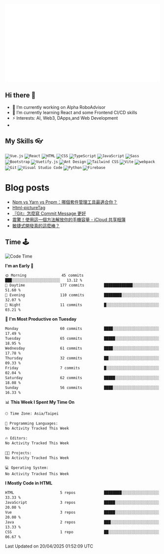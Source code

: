 ![Welcome](./svg/welcome.svg)

## Hi there 👋

- 🔭 I’m currently working on Alpha RoboAdvisor
- 🌱 I’m currently learning React and some Frontend CI/CD skills
- ⚡ Interests: AI, Web3, DApps,and Web Development
-

## My Skills 👓

<div>
	<code><img width="50" src="https://user-images.githubusercontent.com/25181517/117448124-a2da9800-af3e-11eb-85d2-bd1b69b65603.png" alt="Vue.js" title="Vue.js"/></code>
	<code><img width="50" src="https://user-images.githubusercontent.com/25181517/183897015-94a058a6-b86e-4e42-a37f-bf92061753e5.png" alt="React" title="React"/></code>
	<code><img width="50" src="https://user-images.githubusercontent.com/25181517/192158954-f88b5814-d510-4564-b285-dff7d6400dad.png" alt="HTML" title="HTML"/></code>
	<code><img width="50" src="https://user-images.githubusercontent.com/25181517/183898674-75a4a1b1-f960-4ea9-abcb-637170a00a75.png" alt="CSS" title="CSS"/></code>
	<code><img width="50" src="https://user-images.githubusercontent.com/25181517/183890598-19a0ac2d-e88a-4005-a8df-1ee36782fde1.png" alt="TypeScript" title="TypeScript"/></code>
	<code><img width="50" src="https://user-images.githubusercontent.com/25181517/117447155-6a868a00-af3d-11eb-9cfe-245df15c9f3f.png" alt="JavaScript" title="JavaScript"/></code>
	<code><img width="50" src="https://user-images.githubusercontent.com/25181517/192158956-48192682-23d5-4bfc-9dfb-6511ade346bc.png" alt="Sass" title="Sass"/></code>
	<code><img width="50" src="https://user-images.githubusercontent.com/25181517/183898054-b3d693d4-dafb-4808-a509-bab54cf5de34.png" alt="Bootstrap" title="Bootstrap"/></code>
	<code><img width="50" src="https://github.com/marwin1991/profile-technology-icons/assets/136815194/50c63e54-074f-494b-b786-01eb7870c927" alt="Vuetify.js" title="Vuetify.js"/></code>
	<code><img width="50" src="https://user-images.githubusercontent.com/25181517/190887795-99cb0921-e57f-430b-a111-e165deedaa36.png" alt="Ant Design" title="Ant Design"/></code>
	<code><img width="50" src="https://user-images.githubusercontent.com/25181517/202896760-337261ed-ee92-4979-84c4-d4b829c7355d.png" alt="Tailwind CSS" title="Tailwind CSS"/></code>
	<code><img width="50" src="https://github-production-user-asset-6210df.s3.amazonaws.com/62091613/261395532-b40892ef-efb8-4b0e-a6b5-d1cfc2f3fc35.png" alt="Vite" title="Vite"/></code>
	<code><img width="50" src="https://user-images.githubusercontent.com/25181517/187955008-981340e6-b4cc-441b-80cf-7a5e94d29e7e.png" alt="webpack" title="webpack"/></code>
	<code><img width="50" src="https://user-images.githubusercontent.com/25181517/192108372-f71d70ac-7ae6-4c0d-8395-51d8870c2ef0.png" alt="Git" title="Git"/></code>
	<code><img width="50" src="https://user-images.githubusercontent.com/25181517/192108891-d86b6220-e232-423a-bf5f-90903e6887c3.png" alt="Visual Studio Code" title="Visual Studio Code"/></code>
	<code><img width="50" src="https://user-images.githubusercontent.com/25181517/183423507-c056a6f9-1ba8-4312-a350-19bcbc5a8697.png" alt="Python" title="Python"/></code>
	<code><img width="50" src="https://user-images.githubusercontent.com/25181517/189716855-2c69ca7a-5149-4647-936d-780610911353.png" alt="Firebase" title="Firebase"/></code>
</div>

# Blog posts

<!-- BLOG-POST-LIST:START -->
- [Npm vs Yarn vs Pnpm：哪個套件管理工具最適合你？](https://colinchiu87.github.io/posts/Other-nodePackageManagers/)
- [Html-pictureTag](https://colinchiu87.github.io/posts/Html-pictureTag/)
- [『Git』怎麼寫 Commit Message 更好](https://colinchiu87.github.io/posts/Git-commitMessage/)
- [震驚！使用這一個方法解放你的手機容量 - iCloud 共享相簿](https://colinchiu87.github.io/posts/Iphone-sharedAlbum/)
- [敏捷式開發真的這麼棒？](https://colinchiu87.github.io/posts/Other-agile/)
<!-- BLOG-POST-LIST:END -->

## Time 🕹

<!--START_SECTION:waka-->
![Code Time](http://img.shields.io/badge/Code%20Time-6%20hrs%2016%20mins-blue)

**I'm an Early 🐤** 

```text
🌞 Morning                45 commits          ███░░░░░░░░░░░░░░░░░░░░░░   13.12 % 
🌆 Daytime                177 commits         █████████████░░░░░░░░░░░░   51.60 % 
🌃 Evening                110 commits         ████████░░░░░░░░░░░░░░░░░   32.07 % 
🌙 Night                  11 commits          █░░░░░░░░░░░░░░░░░░░░░░░░   03.21 % 
```
📅 **I'm Most Productive on Tuesday** 

```text
Monday                   60 commits          ████░░░░░░░░░░░░░░░░░░░░░   17.49 % 
Tuesday                  65 commits          █████░░░░░░░░░░░░░░░░░░░░   18.95 % 
Wednesday                61 commits          ████░░░░░░░░░░░░░░░░░░░░░   17.78 % 
Thursday                 32 commits          ██░░░░░░░░░░░░░░░░░░░░░░░   09.33 % 
Friday                   7 commits           █░░░░░░░░░░░░░░░░░░░░░░░░   02.04 % 
Saturday                 62 commits          █████░░░░░░░░░░░░░░░░░░░░   18.08 % 
Sunday                   56 commits          ████░░░░░░░░░░░░░░░░░░░░░   16.33 % 
```


📊 **This Week I Spent My Time On** 

```text
🕑︎ Time Zone: Asia/Taipei

💬 Programming Languages: 
No Activity Tracked This Week

🔥 Editors: 
No Activity Tracked This Week

🐱‍💻 Projects: 
No Activity Tracked This Week

💻 Operating System: 
No Activity Tracked This Week
```

**I Mostly Code in HTML** 

```text
HTML                     5 repos             ████████░░░░░░░░░░░░░░░░░   33.33 % 
JavaScript               3 repos             █████░░░░░░░░░░░░░░░░░░░░   20.00 % 
Vue                      3 repos             █████░░░░░░░░░░░░░░░░░░░░   20.00 % 
Java                     2 repos             ███░░░░░░░░░░░░░░░░░░░░░░   13.33 % 
CSS                      1 repo              ██░░░░░░░░░░░░░░░░░░░░░░░   06.67 % 
```




 Last Updated on 20/04/2025 01:52:09 UTC
<!--END_SECTION:waka-->

<!--
**ColinChiu87/ColinChiu87** is a ✨ _special_ ✨ repository because its `README.md` (this file) appears on your GitHub profile.

Here are some ideas to get you started:

- 🔭 I’m currently working on ...
- 🌱 I’m currently learning ...
- 👯 I’m looking to collaborate on ...
- 🤔 I’m looking for help with ...
- 💬 Ask me about ...
- 📫 How to reach me: ...
- 😄 Pronouns: ...
- ⚡ Fun fact: ...
-->
